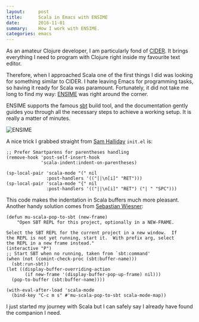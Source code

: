 ```yaml
---
layout:     post
title:      Scala in Emacs with ENSIME
date:       2016-11-01
summary:    How I work with ENSIME.
categories: emacs
---
```


As an amateur Clojure developer, I am particularly fond
of [CIDER](https://github.com/clojure-emacs/cider). It brings everything I need
to program with Clojure right inside my favourite text editor.

Therefore, when I approached Scala one of the first things I did was looking for
something similar to CIDER. I hate leaving Emacs for programming tasks, so
having it ready for Scala was paramount. Fortunately, it did not take me long to
find my way: [ENSIME](https://ensime.github.io/) was right around the corner.

ENSIME supports the famous [sbt](http://www.scala-sbt.org/) build tool, and the
documentation gently guides you through all the necessary steps to achieve a
working setup. It is really a matter of minutes.

![ENSIME](https://github.com/manuel-uberti/dotted-line/blob/master/images/ensime.png)

A nice trick I grabbed straight from [Sam Halliday](https://github.com/fommil)
`init.el` is:

``` emacs-lisp
;; Prefer Smartparens for parentheses handling
(remove-hook 'post-self-insert-hook
             'scala-indent:indent-on-parentheses)

(sp-local-pair 'scala-mode "(" nil
               :post-handlers '(("||\n[i]" "RET")))
(sp-local-pair 'scala-mode "{" nil
               :post-handlers '(("||\n[i]" "RET") ("| " "SPC")))
```

This code makes the indentation in Scala buffers much more pleasant. Another
handy solution comes from [Sebastian Wiesner](https://github.com/lunaryorn):

``` emacs-lisp
(defun mu-scala-pop-to-sbt (new-frame)
    "Open SBT REPL for this project, optionally in a NEW-FRAME.

Select the SBT REPL for the current project in a new window.  If
the REPL is not yet running, start it.  With prefix arg, select
the REPL in a new frame instead."
(interactive "P")
;; Start SBT when no running, taken from `sbt:command'
(when (not (comint-check-proc (sbt:buffer-name)))
  (sbt:run-sbt))
(let ((display-buffer-overriding-action
       (if new-frame '(display-buffer-pop-up-frame) nil)))
  (pop-to-buffer (sbt:buffer-name))))

(with-eval-after-load 'scala-mode
  (bind-key "C-c m s" #'mu-scala-pop-to-sbt scala-mode-map))
```

I just started my journey with Scala but I can safely say I already have found
the companion I need.
